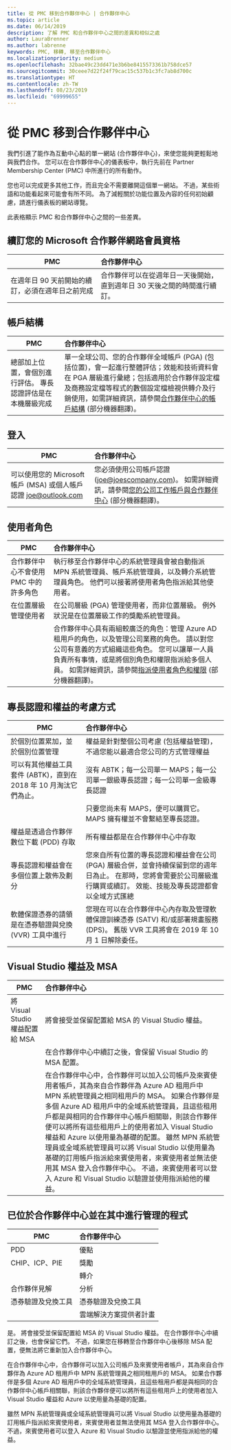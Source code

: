 ```yaml
---
title: 從 PMC 移到合作夥伴中心 | 合作夥伴中心
ms.topic: article
ms.date: 06/14/2019
description: 了解 PMC 和合作夥伴中心之間的差異和相似之處
author: LauraBrenner
ms.author: labrenne
keywords: PMC, 移轉, 移至合作夥伴中心
ms.localizationpriority: medium
ms.openlocfilehash: 32bae49c23dd471e3b6be8415573361b758dce57
ms.sourcegitcommit: 30ceee7d22f24f79cac15c537b1c3fc7ab8d700c
ms.translationtype: HT
ms.contentlocale: zh-TW
ms.lasthandoff: 08/23/2019
ms.locfileid: "69999655"
---
```

# <a name="moving-from-pmc-to-partner-center"></a>從 PMC 移到合作夥伴中心

我們引進了能作為互動中心點的單一網站 (合作夥伴中心)，來使您能夠更輕鬆地與我們合作。 您可以在合作夥伴中心的儀表板中，執行先前在 Partner Membership Center (PMC) 中所進行的所有動作。 

您也可以完成更多其他工作，而且完全不需要離開這個單一網站。 不過，某些術語和功能看起來可能會有所不同。 為了減輕關於功能位置及內容的任何初始顧慮，請進行儀表板的網站導覽。

此表格顯示 PMC 和合作夥伴中心之間的一些差異。

## <a name="renewing-your-microsoft-partner-network--membership"></a>續訂您的 Microsoft 合作夥伴網路會員資格

|**PMC**   |**合作夥伴中心**|
|----------------------|:-----------------------------|
|在週年日 90 天前開始的續訂，必須在週年日之前完成| 合作夥伴可以在從週年日一天後開始，直到週年日 30 天後之間的時間進行續訂。|

## <a name="account-structure"></a>帳戶結構

|**PMC**   |**合作夥伴中心**|
|----------------------|:-----------------------------|
|總部加上位置，會個別進行評估。 專長認證評估是在本機層級完成|單一全球公司、您的合作夥伴全域帳戶 (PGA) (包括位置)，會一起進行整體評估；效能和技術資料會在 PGA 層級進行彙總；包括適用於合作夥伴設定檔及商務設定檔等程式的數個設定檔檢視供轉介及行銷使用，如需詳細資訊，請參閱[合作夥伴中心的帳戶結構](https://docs.microsoft.com/partner-center/account-structure.md) \(部分機器翻譯\)。|

## <a name="sign-in"></a>登入

|**PMC**   |**合作夥伴中心**|
|----------------------|:-----------------------------|
|可以使用您的 Microsoft 帳戶 (MSA) 或個人帳戶認證 joe@outlook.com|您必須使用公司帳戶認證 (joe@joescompany.com)。 如需詳細資訊，請參閱[您的公司工作帳戶與合作夥伴中心](https://docs.microsoft.com/partner-center/azure-active-directory-tenants-and-partner-center.md) \(部分機器翻譯\)。|

## <a name="user-roles"></a>使用者角色

|**PMC**   |**合作夥伴中心**|
|----------------------|:-----------------------------|
|合作夥伴中心不會使用 PMC 中的許多角色|執行移至合作夥伴中心的系統管理員會被自動指派 MPN 系統管理員、帳戶系統管理員，以及轉介系統管理員角色。 他們可以接著將使用者角色指派給其他使用者。|
|在位置層級管理使用者|在公司層級 (PGA) 管理使用者，而非位置層級。 例外狀況是在位置層級工作的獎勵系統管理員。|
|   |合作夥伴中心具有兩組較廣泛的角色：管理 Azure AD 租用戶的角色，以及管理公司業務的角色。 請以對您公司有意義的方式組織這些角色。 您可以讓單一人員負責所有事情，或是將個別角色和權限指派給多個人員。 如需詳細資訊，請參閱[指派使用者角色和權限](https://docs.microsoft.com/partner-center/permissions-overview) \(部分機器翻譯\)。 

## <a name="how-competencies-and-benefits-are-accounted-for"></a>專長認證和權益的考慮方式

|**PMC**   |**合作夥伴中心**|
|----------------------|:-----------------------------|
|於個別位置累加，並於個別位置管理|權益是針對整個公司考慮 (包括權益管理)，不過您能以最適合您公司的方式管理權益 |
|可以有其他權益工具套件 (ABTK)，直到在 2018 年 10 月淘汰它們為止。|沒有 ABTK；每一公司單一 MAPS；每一公司單一銀級專長認證；每一公司單一金級專長認證|
||只要您尚未有 MAPS，便可以購買它。 MAPS 擁有權並不會繫結至專長認證。  
|權益是透過合作夥伴數位下載 (PDD) 存取 |所有權益都是在合作夥伴中心中存取|
|專長認證和權益會在多個位置上散佈及劃分|您來自所有位置的專長認證和權益會在公司 (PGA) 層級合併，並會持續保留到您的週年日為止。 在那時，您將會需要於公司層級進行購買或續訂。 效能、技能及專長認證都會以全域方式匯總|
|軟體保證憑券的請領是在憑券驗證與兌換 (VVR) 工具中進行|您現在可以在合作夥伴中心內存取及管理軟體保證訓練憑券 (SATV) 和/或部署規畫服務 (DPS)。  舊版 VVR 工具將會在 2019 年 10 月 1 日解除委任。  |

## <a name="visual-studio-benefits-and-msa"></a>Visual Studio 權益及 MSA

|**PMC**   |**合作夥伴中心**   |
|-----------------|:-----------------|
|將 Visual Studio 權益配置給 MSA|將會接受並保留配置給 MSA 的 Visual Studio 權益。|
||在合作夥伴中心中續訂之後，會保留 Visual Studio 的 MSA 配置。|
||在合作夥伴中心中，合作夥伴可以加入公司帳戶及來賓使用者帳戶，其為來自合作夥伴為 Azure AD 租用戶中 MPN 系統管理員之相同租用戶的 MSA。 如果合作夥伴是多個 Azure AD 租用戶中的全域系統管理員，且這些租用戶都是與相同的合作夥伴中心帳戶相關聯，則該合作夥伴便可以將所有這些租用戶上的使用者加入 Visual Studio 權益和 Azure 以使用量為基礎的配置。 雖然 MPN 系統管理員或全域系統管理員可以將 Visual Studio 以使用量為基礎的訂用帳戶指派給來賓使用者，來賓使用者並無法使用其 MSA 登入合作夥伴中心。 不過，來賓使用者可以登入 Azure 和 Visual Studio 以驗證並使用指派給他的權益。 |

## <a name="programs-now-located-and-managed-in-partner-center"></a>已位於合作夥伴中心並在其中進行管理的程式 

|**PMC**   |**合作夥伴中心**|
|----------------------|:-----------------------------|
|PDD  |優點|
|CHIP、ICP、PIE | 獎勵|
||轉介|
|合作夥伴見解| 分析|
|憑券驗證及兌換工具| 憑券驗證及兌換工具|
|           |雲端解決方案提供者計畫|

是。 將會接受並保留配置給 MSA 的 Visual Studio 權益。 在合作夥伴中心中續訂之後，也會保留它們。 不過，如果您在移轉至合作夥伴中心後移除 MSA 配置，便無法將它重新加入合作夥伴中心。

在合作夥伴中心中，合作夥伴可以加入公司帳戶及來賓使用者帳戶，其為來自合作夥伴為 Azure AD 租用戶中 MPN 系統管理員之相同租用戶的 MSA。 如果合作夥伴是多個 Azure AD 租用戶中的全域系統管理員，且這些租用戶都是與相同的合作夥伴中心帳戶相關聯，則該合作夥伴便可以將所有這些租用戶上的使用者加入 Visual Studio 權益和 Azure 以使用量為基礎的配置。

雖然 MPN 系統管理員或全域系統管理員可以將 Visual Studio 以使用量為基礎的訂用帳戶指派給來賓使用者，來賓使用者並無法使用其 MSA 登入合作夥伴中心。 不過，來賓使用者可以登入 Azure 和 Visual Studio 以驗證並使用指派給他的權益。
